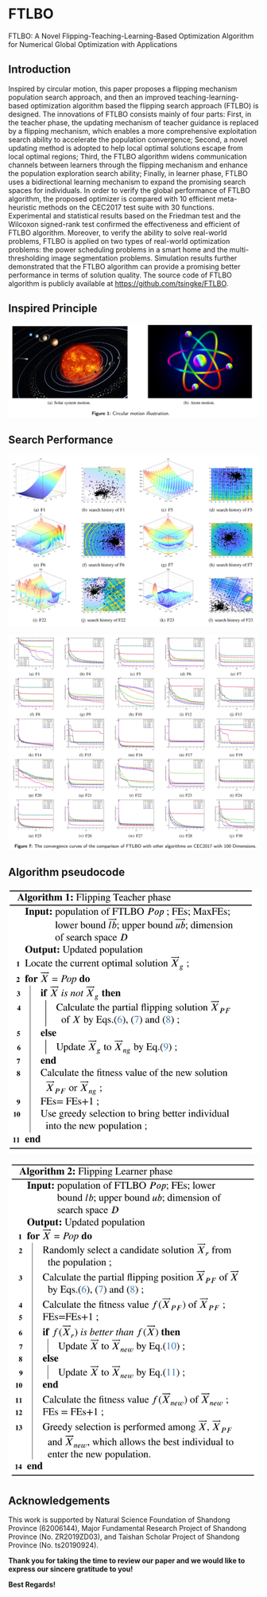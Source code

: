# FTLBO
FTLBO: A Novel Flipping-Teaching-Learning-Based Optimization Algorithm for Numerical Global Optimization with Applications

## Introduction
Inspired by circular motion, this paper proposes a flipping mechanism population search approach, and then an improved teaching-learning-based optimization algorithm based the flipping search approach (FTLBO) is designed. The innovations of FTLBO consists mainly of four parts: First, in the teacher phase, the updating mechanism of teacher guidance is replaced by a flipping mechanism, which enables a more comprehensive exploitation search ability to accelerate the population convergence; Second, a novel updating method is adopted to help local optimal solutions escape from local optimal regions; Third, the FTLBO algorithm widens communication channels between learners through the flipping mechanism and enhance the population exploration search ability; Finally, in learner phase, FTLBO uses a bidirectional learning mechanism to expand the promising search spaces for individuals. In order to verify the global performance of FTLBO algorithm, the proposed optimizer is compared with 10 efficient meta-heuristic methods on the CEC2017 test suite with 30 functions. Experimental and statistical results based on the Friedman test and the Wilcoxon signed-rank test confirmed the effectiveness and efficient of FTLBO algorithm. Moreover, to verify the ability to solve real-world problems, FTLBO is applied on two types of real-world optimization problems: the power scheduling problems in a smart home and the multi-thresholding image segmentation problems. Simulation results further demonstrated that the FTLBO algorithm can provide a promising better performance in terms of solution quality. The source code of FTLBO algorithm is publicly available at  https://github.com/tsingke/FTLBO.

## Inspired Principle
![Circule motions](./FTLBO/FIG1.png)

## Search Performance
![convergence](./FTLBO/FIG7.png)

![convergence](./FTLBO/FIG6.png)

## Algorithm pseudocode
![Teaching Phrase](./FTLBO/FIG3.png)

![Learning Phrase](./FTLBO/FIG4.png)


 ## Acknowledgements
 
This work is supported by Natural Science Foundation of Shandong Province (62006144), Major Fundamental Research Project of Shandong Province (No. ZR2019ZD03), and Taishan Scholar Project of Shandong Province (No. ts20190924).

**Thank you for taking the time to review our paper and we would like to express our sincere gratitude to you!**

**Best Regards!**

